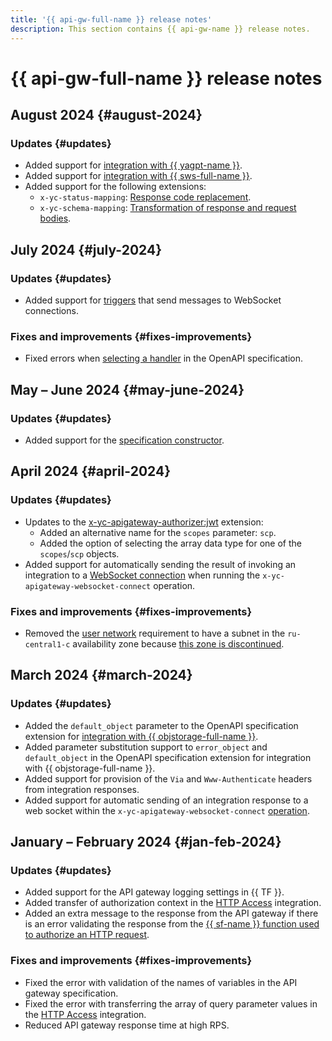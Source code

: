 ```yaml
---
title: '{{ api-gw-full-name }} release notes'
description: This section contains {{ api-gw-name }} release notes.
---
```


# {{ api-gw-full-name }} release notes

## August 2024 {#august-2024}

### Updates {#updates}

* Added support for [integration with {{ yagpt-name }}](operations/spec-constructor/yagpt.md).
* Added support for [integration with {{ sws-full-name }}](concepts/extensions/sws.md).
* Added support for the following extensions:
    * `x-yc-status-mapping`: [Response code replacement](concepts/extensions/status-mapping.md).
    * `x-yc-schema-mapping`: [Transformation of response and request bodies](concepts/extensions/schema-mapping.md).

## July 2024 {#july-2024}

### Updates {#updates}

* Added support for [triggers](concepts/trigger/index.md) that send messages to WebSocket connections.

### Fixes and improvements {#fixes-improvements}

* Fixed errors when [selecting a handler](concepts/index.md#algorithm) in the OpenAPI specification.

## May – June 2024 {#may-june-2024}

### Updates {#updates}

* Added support for the [specification constructor](operations/spec-constructor/index.md).

## April 2024 {#april-2024}

### Updates {#updates}

* Updates to the [x-yc-apigateway-authorizer:jwt](concepts/extensions/jwt-authorizer.md) extension:
    * Added an alternative name for the `scopes` parameter: `scp`.
    * Added the option of selecting the array data type for one of the `scopes`/`scp` objects.
* Added support for automatically sending the result of invoking an integration to a [WebSocket connection](concepts/extensions/websocket.md) when running the `x-yc-apigateway-websocket-connect` operation.

### Fixes and improvements {#fixes-improvements}

* Removed the [user network](concepts/networking#user-network) requirement to have a subnet in the `ru-central1-c` availability zone because [this zone is discontinued](../overview/concepts/ru-central1-c-deprecation).

## March 2024 {#march-2024}

### Updates {#updates}

* Added the `default_object` parameter to the OpenAPI specification extension for [integration with {{ objstorage-full-name }}](concepts/extensions/object-storage.md).
* Added parameter substitution support to `error_object` and `default_object` in the OpenAPI specification extension for integration with {{ objstorage-full-name }}.
* Added support for provision of the `Via` and `Www-Authenticate` headers from integration responses.
* Added support for automatic sending of an integration response to a web socket within the `x-yc-apigateway-websocket-connect` [operation](concepts/extensions/websocket.md#connect).

## January – February 2024 {#jan-feb-2024}

### Updates {#updates}

* Added support for the API gateway logging settings in {{ TF }}.
* Added transfer of authorization context in the [HTTP Access](concepts/extensions/http.md) integration.
* Added an extra message to the response from the API gateway if there is an error validating the response from the [{{ sf-name }} function used to authorize an HTTP request](concepts/extensions/function-authorizer.md).

### Fixes and improvements {#fixes-improvements}

* Fixed the error with validation of the names of variables in the API gateway specification.
* Fixed the error with transferring the array of query parameter values in the [HTTP Access](concepts/extensions/http.md) integration.
* Reduced API gateway response time at high RPS.
